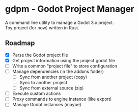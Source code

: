 # gdpm - Godot Project Manager

A command line utility to manage a Godot 3.x project.  
Toy project (for now) written in Rust.

## Roadmap

- [x] Parse the Godot project file
- [x] Get project information using the project.godot file
- [ ] Write a common "project file" to store configuration
- [ ] Manage dependencies (in the addons folder)
  - [ ] Sync from another project (copy)
  - [ ] Sync to another project
  - [ ] Sync from external source (zip)
- [ ] Execute custom actions
- [ ] Proxy commands to engine instance (like export)
- [ ] Manage Godot instances (maybe)
